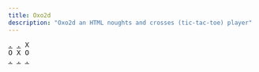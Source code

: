 ```yaml
---
title: Oxo2d 
description: "Oxo2d an HTML noughts and crosses (tic-tac-toe) player"
---
```


<pre class="oxo2d">
<a href="../6z/">.</a> <a href="../2c/">.</a> X
O X O
<a href="../70/">.</a> <a href="../71/">.</a> <a href="../5c/">.</a>
</pre>

